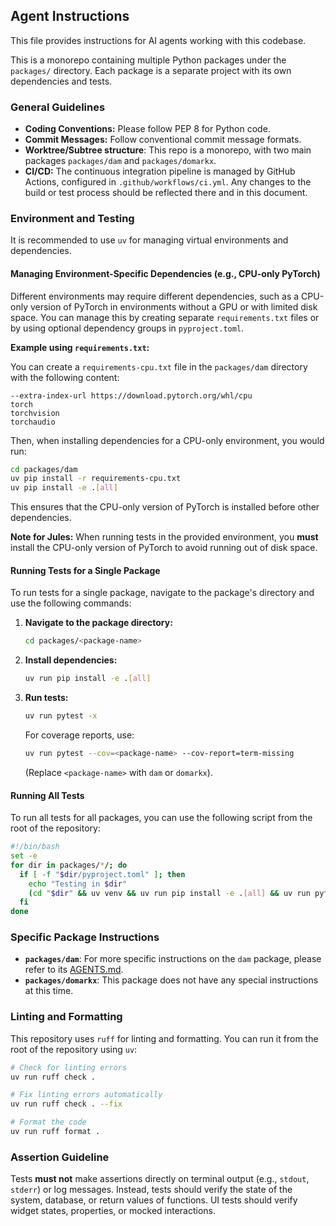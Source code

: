 ## Agent Instructions

This file provides instructions for AI agents working with this codebase.

This is a monorepo containing multiple Python packages under the `packages/` directory. Each package is a separate project with its own dependencies and tests.

### General Guidelines

*   **Coding Conventions:** Please follow PEP 8 for Python code.
*   **Commit Messages:** Follow conventional commit message formats.
*   **Worktree/Subtree structure**: This repo is a monorepo, with two main packages `packages/dam` and `packages/domarkx`.
*   **CI/CD:** The continuous integration pipeline is managed by GitHub Actions, configured in `.github/workflows/ci.yml`. Any changes to the build or test process should be reflected there and in this document.

### Environment and Testing

It is recommended to use `uv` for managing virtual environments and dependencies.

#### Managing Environment-Specific Dependencies (e.g., CPU-only PyTorch)

Different environments may require different dependencies, such as a CPU-only version of PyTorch in environments without a GPU or with limited disk space. You can manage this by creating separate `requirements.txt` files or by using optional dependency groups in `pyproject.toml`.

**Example using `requirements.txt`:**

You can create a `requirements-cpu.txt` file in the `packages/dam` directory with the following content:

```
--extra-index-url https://download.pytorch.org/whl/cpu
torch
torchvision
torchaudio
```

Then, when installing dependencies for a CPU-only environment, you would run:

```bash
cd packages/dam
uv pip install -r requirements-cpu.txt
uv pip install -e .[all]
```

This ensures that the CPU-only version of PyTorch is installed before other dependencies.

**Note for Jules:** When running tests in the provided environment, you **must** install the CPU-only version of PyTorch to avoid running out of disk space.

#### Running Tests for a Single Package

To run tests for a single package, navigate to the package's directory and use the following commands:

1.  **Navigate to the package directory:**
    ```bash
    cd packages/<package-name>
    ```
2.  **Install dependencies:**
    ```bash
    uv run pip install -e .[all]
    ```
3.  **Run tests:**
    ```bash
    uv run pytest -x
    ```
    For coverage reports, use:
    ```bash
    uv run pytest --cov=<package-name> --cov-report=term-missing
    ```
    (Replace `<package-name>` with `dam` or `domarkx`).

#### Running All Tests

To run all tests for all packages, you can use the following script from the root of the repository:

```bash
#!/bin/bash
set -e
for dir in packages/*/; do
  if [ -f "$dir/pyproject.toml" ]; then
    echo "Testing in $dir"
    (cd "$dir" && uv venv && uv run pip install -e .[all] && uv run pytest -x)
  fi
done
```

### Specific Package Instructions

*   **`packages/dam`**: For more specific instructions on the `dam` package, please refer to its [AGENTS.md](packages/dam/AGENTS.md).
*   **`packages/domarkx`**: This package does not have any special instructions at this time.

### Linting and Formatting

This repository uses `ruff` for linting and formatting. You can run it from the root of the repository using `uv`:

```bash
# Check for linting errors
uv run ruff check .

# Fix linting errors automatically
uv run ruff check . --fix

# Format the code
uv run ruff format .
```

### Assertion Guideline

Tests **must not** make assertions directly on terminal output (e.g., `stdout`, `stderr`) or log messages. Instead, tests should verify the state of the system, database, or return values of functions. UI tests should verify widget states, properties, or mocked interactions.
